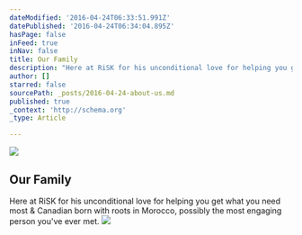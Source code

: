 ```yaml
---
dateModified: '2016-04-24T06:33:51.991Z'
datePublished: '2016-04-24T06:34:04.895Z'
hasPage: false
inFeed: true
inNav: false
title: Our Family
description: "Here at RiSK for his unconditional love for helping you get what you need most & Canadian born with roots in Morocco, possibly the most engaging person you've ever met."
author: []
starred: false
sourcePath: _posts/2016-04-24-about-us.md
published: true
_context: 'http://schema.org'
_type: Article

---
```

![](https://the-grid-user-content.s3-us-west-2.amazonaws.com/89c29666-a606-4785-9953-b7c84cceb25c.jpg)

## Our Family

Here at RiSK for his unconditional love for helping you get what you need most & Canadian born with roots in Morocco, possibly the most engaging person you've ever met.
![](https://the-grid-user-content.s3-us-west-2.amazonaws.com/25206f37-42bc-4e55-8be0-f3de4b92f8e4.jpg)